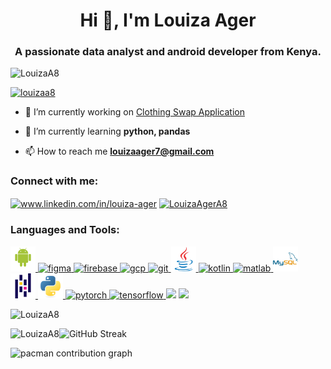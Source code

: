 <h1 align="center">Hi 👋, I'm Louiza Ager</h1>
<h3 align="center">A passionate data analyst and android developer from Kenya.</h3>

<p align="left"> <img src="https://komarev.com/ghpvc/?username=louizaa8&label=Profile%20views&color=0e75b6&style=flat" alt="LouizaA8" /> </p>
<p align="left"> <a href="https://github.com/ryo-ma/github-profile-trophy"><img src="https://github-profile-trophy.vercel.app/?username=louizaa8" alt="louizaa8" /></a> </p>


- 🔭 I’m currently working on [Clothing Swap Application](https://github.com/LouizaA8/SwapApp2.0)

- 🌱 I’m currently learning **python, pandas**

- 📫 How to reach me **louizaager7@gmail.com**

<h3 align="left">Connect with me:</h3>
<p align="left">
<a href="https://linkedin.com/in/www.linkedin.com/in/louiza-ager" target="blank"><img align="center" src="https://raw.githubusercontent.com/rahuldkjain/github-profile-readme-generator/master/src/images/icons/Social/linked-in-alt.svg" alt="www.linkedin.com/in/louiza-ager" height="30" width="40" /></a>
  <a href="https://kaggle.com/LouizaAgerA8" target="blank"><img align="center" src="https://raw.githubusercontent.com/rahuldkjain/github-profile-readme-generator/master/src/images/icons/Social/kaggle.svg" alt="LouizaAgerA8" height="30" width="40" /></a>
</p>

<h3 align="left">Languages and Tools:</h3>
<p align="left"> <a href="https://developer.android.com" target="_blank" rel="noreferrer"> <img src="https://raw.githubusercontent.com/devicons/devicon/master/icons/android/android-original-wordmark.svg" alt="android" width="40" height="40"/> </a> <a href="https://www.figma.com/" target="_blank" rel="noreferrer"> <img src="https://www.vectorlogo.zone/logos/figma/figma-icon.svg" alt="figma" width="40" height="40"/> </a> <a href="https://firebase.google.com/" target="_blank" rel="noreferrer"> <img src="https://www.vectorlogo.zone/logos/firebase/firebase-icon.svg" alt="firebase" width="40" height="40"/> </a> <a href="https://cloud.google.com" target="_blank" rel="noreferrer"> <img src="https://www.vectorlogo.zone/logos/google_cloud/google_cloud-icon.svg" alt="gcp" width="40" height="40"/> </a> <a href="https://git-scm.com/" target="_blank" rel="noreferrer"> <img src="https://www.vectorlogo.zone/logos/git-scm/git-scm-icon.svg" alt="git" width="40" height="40"/> </a> <a href="https://www.java.com" target="_blank" rel="noreferrer"> <img src="https://raw.githubusercontent.com/devicons/devicon/master/icons/java/java-original.svg" alt="java" width="40" height="40"/> </a> <a href="https://kotlinlang.org" target="_blank" rel="noreferrer"> <img src="https://www.vectorlogo.zone/logos/kotlinlang/kotlinlang-icon.svg" alt="kotlin" width="40" height="40"/> </a> <a href="https://www.mathworks.com/" target="_blank" rel="noreferrer"> <img src="https://upload.wikimedia.org/wikipedia/commons/2/21/Matlab_Logo.png" alt="matlab" width="40" height="40"/> </a> <a href="https://www.mysql.com/" target="_blank" rel="noreferrer"> <img src="https://raw.githubusercontent.com/devicons/devicon/master/icons/mysql/mysql-original-wordmark.svg" alt="mysql" width="40" height="40"/> </a> <a href="https://pandas.pydata.org/" target="_blank" rel="noreferrer"> <img src="https://raw.githubusercontent.com/devicons/devicon/2ae2a900d2f041da66e950e4d48052658d850630/icons/pandas/pandas-original.svg" alt="pandas" width="40" height="40"/> </a> <a href="https://www.python.org" target="_blank" rel="noreferrer"> <img src="https://raw.githubusercontent.com/devicons/devicon/master/icons/python/python-original.svg" alt="python" width="40" height="40"/> </a> <a href="https://pytorch.org/" target="_blank" rel="noreferrer"> <img src="https://www.vectorlogo.zone/logos/pytorch/pytorch-icon.svg" alt="pytorch" width="40" height="40"/> </a> <a href="https://www.tensorflow.org" target="_blank" rel="noreferrer"> <img src="https://www.vectorlogo.zone/logos/tensorflow/tensorflow-icon.svg" alt="tensorflow" width="40" height="40"/> </a>
<a> <img src="https://img.shields.io/badge/python-blue" </a>
<a> <img src="https://img.shields.io/badge/java-red" </a>  
</p>

<p align="left">
  <img src="https://github-readme-stats.vercel.app/api/top-langs?username=louizaa8&show_icons=true&locale=en&layout=compact&theme=nightowl" alt="LouizaA8" />
</p>

<p align="left" ><img align="left" src="https://github-readme-stats.vercel.app/api?username=louizaa8&show_icons=true&locale=en&layout=compact&theme=nightowl" alt="LouizaA8" /></p>

<p align="left"> <img src="https://github-readme-streak-stats.herokuapp.com/?user=louizaa8&theme=nightowl" alt="GitHub Streak" /> </p>
<picture>
  <source media="(prefers-color-scheme: dark)" srcset="https://raw.githubusercontent.com/LouizaA8/LouizaA8/output/pacman-contribution-graph-dark.svg">
  <source media="(prefers-color-scheme: light)" srcset="https://raw.githubusercontent.com/LouizaA8/LouizaA8/output/pacman-contribution-graph.svg">
  <img alt="pacman contribution graph" src="https://raw.githubusercontent.com/LouizaA8/LouizaA8/output/pacman-contribution-graph.svg">
</picture>

###

###
